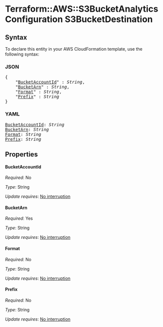 # Terraform::AWS::S3BucketAnalyticsConfiguration S3BucketDestination

## Syntax

To declare this entity in your AWS CloudFormation template, use the following syntax:

### JSON

<pre>
{
    "<a href="#bucketaccountid" title="BucketAccountId">BucketAccountId</a>" : <i>String</i>,
    "<a href="#bucketarn" title="BucketArn">BucketArn</a>" : <i>String</i>,
    "<a href="#format" title="Format">Format</a>" : <i>String</i>,
    "<a href="#prefix" title="Prefix">Prefix</a>" : <i>String</i>
}
</pre>

### YAML

<pre>
<a href="#bucketaccountid" title="BucketAccountId">BucketAccountId</a>: <i>String</i>
<a href="#bucketarn" title="BucketArn">BucketArn</a>: <i>String</i>
<a href="#format" title="Format">Format</a>: <i>String</i>
<a href="#prefix" title="Prefix">Prefix</a>: <i>String</i>
</pre>

## Properties

#### BucketAccountId

_Required_: No

_Type_: String

_Update requires_: [No interruption](https://docs.aws.amazon.com/AWSCloudFormation/latest/UserGuide/using-cfn-updating-stacks-update-behaviors.html#update-no-interrupt)

#### BucketArn

_Required_: Yes

_Type_: String

_Update requires_: [No interruption](https://docs.aws.amazon.com/AWSCloudFormation/latest/UserGuide/using-cfn-updating-stacks-update-behaviors.html#update-no-interrupt)

#### Format

_Required_: No

_Type_: String

_Update requires_: [No interruption](https://docs.aws.amazon.com/AWSCloudFormation/latest/UserGuide/using-cfn-updating-stacks-update-behaviors.html#update-no-interrupt)

#### Prefix

_Required_: No

_Type_: String

_Update requires_: [No interruption](https://docs.aws.amazon.com/AWSCloudFormation/latest/UserGuide/using-cfn-updating-stacks-update-behaviors.html#update-no-interrupt)

